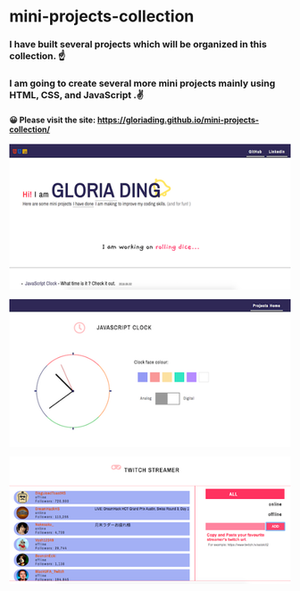 # mini-projects-collection
### I have built several projects which will be organized in this collection. ☝️
### I am going to create several more mini projects mainly using HTML, CSS, and JavaScript .✌️

#### 😀 Please visit the site: https://gloriading.github.io/mini-projects-collection/
![Alt text](collection-index.png?raw=true "project collection")

![Alt text](collection-clock.png?raw=true "project JS clock")

![Alt text](collection-twitch.png?raw=true "project Twitch Streamer")

